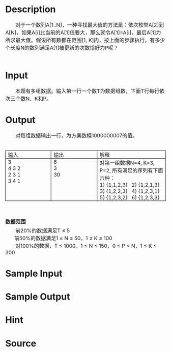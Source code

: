
# Description

<div class="content"><div><span style="font-size: medium">       对于一个数列A[1..N]，一种寻找最大值的方法是：依次枚举A[2]到A[N]，如果A[i]比当前的A[1]值要大，那么就令A[1]=A[i]，最后A[1]为所求最大值。假设所有数都在范围[1, K]内，按上面的步骤执行，有多少个长度N的数列满足A[1]被更新的次数恰好为P呢？</span></div>
<div><span style="font-size: medium"> </span></div></div>

# Input

<div class="content"><div><span style="font-size: medium">       本题有多组数据。输入第一行一个数T为数据组数，下面T行每行依次三个数N、K和P。</span></div></div>

# Output

<div class="content"><div><span style="font-size: medium">       对每组数据输出一行，为方案数模1000000007的值。</span></div>
<div><span style="font-size: medium"> </span></div>
<p><table cellspacing="0" cellpadding="0" border="1" style="border-right: medium none; border-top: medium none; border-left: medium none; border-bottom: medium none; border-collapse: collapse">
    <tbody>
        <tr>
            <td valign="top" width="164" style="border-right: black 1pt solid; padding-right: 5.4pt; border-top: black 1pt solid; padding-left: 5.4pt; padding-bottom: 0cm; border-left: black 1pt solid; width: 123.2pt; padding-top: 0cm; border-bottom: black 1pt solid; background-color: transparent">
            <div><span style="font-size: medium">输入</span></div>
            </td>
            <td valign="top" width="164" style="border-right: black 1pt solid; padding-right: 5.4pt; border-top: black 1pt solid; padding-left: 5.4pt; padding-bottom: 0cm; border-left: #ece9d8; width: 123.2pt; padding-top: 0cm; border-bottom: black 1pt solid; background-color: transparent">
            <div><span style="font-size: medium">输出</span></div>
            </td>
            <td valign="top" width="240" style="border-right: black 1pt solid; padding-right: 5.4pt; border-top: black 1pt solid; padding-left: 5.4pt; padding-bottom: 0cm; border-left: #ece9d8; width: 179.7pt; padding-top: 0cm; border-bottom: black 1pt solid; background-color: transparent">
            <div><span style="font-size: medium">解释</span></div>
            </td>
        </tr>
        <tr>
            <td valign="top" width="164" style="border-right: black 1pt solid; padding-right: 5.4pt; border-top: #ece9d8; padding-left: 5.4pt; padding-bottom: 0cm; border-left: black 1pt solid; width: 123.2pt; padding-top: 0cm; border-bottom: black 1pt solid; background-color: transparent">
            <div><span style="font-size: medium">3</span></div>
            <div><span style="font-size: medium">4 3 2</span></div>
            <div><span style="font-size: medium">2 3 1</span></div>
            <div><span style="font-size: medium">3 4 1</span></div>
            </td>
            <td valign="top" width="164" style="border-right: black 1pt solid; padding-right: 5.4pt; border-top: #ece9d8; padding-left: 5.4pt; padding-bottom: 0cm; border-left: #ece9d8; width: 123.2pt; padding-top: 0cm; border-bottom: black 1pt solid; background-color: transparent">
            <div><span style="font-size: medium">6</span></div>
            <div><span style="font-size: medium">3</span></div>
            <div><span style="font-size: medium">30</span></div>
            </td>
            <td valign="top" width="240" style="border-right: black 1pt solid; padding-right: 5.4pt; border-top: #ece9d8; padding-left: 5.4pt; padding-bottom: 0cm; border-left: #ece9d8; width: 179.7pt; padding-top: 0cm; border-bottom: black 1pt solid; background-color: transparent">
            <div><span style="font-size: medium">对第一组数据N=4, K=3, P=2, 所有满足的序列有下面六种：</span></div>
            <div><span style="font-size: medium">1) {1,1,2,3}   2) {1,2,1,3}</span></div>
            <div><span style="font-size: medium">3) {1,2,2,3}   4) {1,2,3,1}</span></div>
            <div><span style="font-size: medium">5) {1,2,3,2}   6) {1,2,3,3}</span></div>
            </td>
        </tr>
    </tbody>
</table>
</p>
<div><span style="font-size: medium"> </span></div>
<div style="margin: 12pt 0cm 3pt"><span style="font-size: medium"><b>数据范围</b></span></div>
<div><span style="font-size: medium">       前20%的数据满足T ≤ 5</span></div>
<div style="text-indent: 21pt"><span style="font-size: medium">前50%的数据满足1 ≤ N ≤ 50，1 ≤ K ≤ 100</span></div>
<div><span style="font-size: medium">       对100%的数据，T ≤ 1000，1 ≤ N ≤ 150，0 ≤ P &lt; N，1 ≤ K ≤ 300</span></div></div>

# Sample Input

<div class="content"><span class="sampledata"></span></div>

# Sample Output

<div class="content"><span class="sampledata"></span></div>

# Hint

<div class="content"><p></p></div>

# Source

<div class="content"><p><a href="problemset.php?search="></a></p></div>

